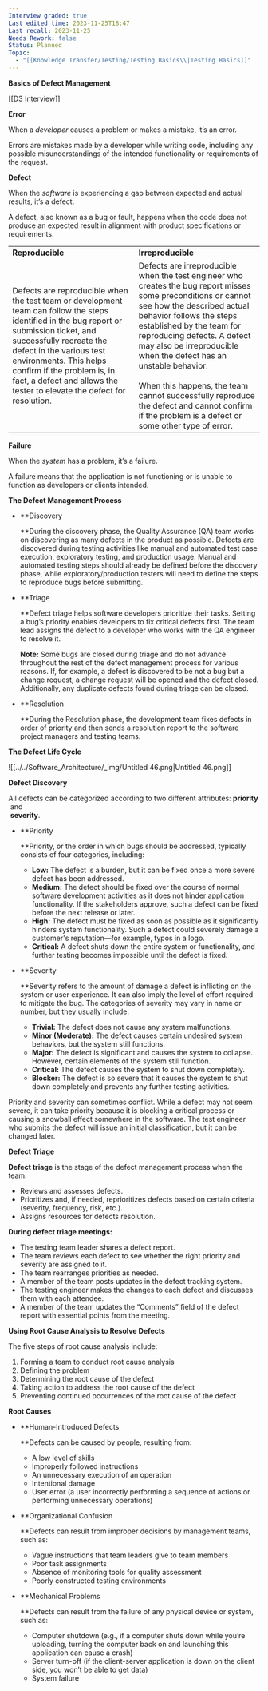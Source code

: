 ```yaml
---
Interview graded: true
Last edited time: 2023-11-25T18:47
Last recall: 2023-11-25
Needs Rework: false
Status: Planned
Topic:
  - "[[Knowledge Transfer/Testing/Testing Basics\\|Testing Basics]]"
---
```

**Basics of Defect Management**

[[D3 Interview]]

**Error**

When a _developer_ causes a problem or makes a mistake, it’s an error.

Errors are mistakes made by a developer while writing code, including any possible misunderstandings of the intended functionality or requirements of the request.

  

**Defect**

When the _software_ is experiencing a gap between expected and actual results, it’s a defect.

A defect, also known as a bug or fault, happens when the code does not produce an expected result in alignment with product specifications or requirements.

|   |   |
|---|---|
|**Reproducible**|**Irreproducible**|
|Defects are reproducible when the test team or development team can follow the steps identified in the bug report or submission ticket, and successfully recreate the defect in the various test environments. This helps confirm if the problem is, in fact, a defect and allows the tester to elevate the defect for resolution.|Defects are irreproducible when the test engineer who creates the bug report misses some preconditions or cannot see how the described actual behavior follows the steps established by the team for reproducing defects. A defect may also be irreproducible when the defect has an unstable behavior.  <br>  <br>When this happens, the team cannot successfully reproduce the defect and cannot confirm if the problem is a defect or some other type of error.|

  

**Failure**

When the _system_ has a problem, it’s a failure.

A failure means that the application is not functioning or is unable to function as developers or clients intended.

**The Defect Management Process**

- **Discovery  
      
    **During the discovery phase, the Quality Assurance (QA) team works on discovering as many defects in the product as possible. Defects are discovered during testing activities like manual and automated test case execution, exploratory testing, and production usage. Manual and automated testing steps should already be defined before the discovery phase, while exploratory/production testers will need to define the steps to reproduce bugs before submitting.
- **Triage  
      
    **Defect triage helps software developers prioritize their tasks. Setting a bug’s priority enables developers to fix critical defects first. The team lead assigns the defect to a developer who works with the QA engineer to resolve it.  
      
    **Note:** Some bugs are closed during triage and do not advance throughout the rest of the defect management process for various reasons. If, for example, a defect is discovered to be not a bug but a change request, a change request will be opened and the defect closed. Additionally, any duplicate defects found during triage can be closed.
- **Resolution  
      
    **During the Resolution phase, the development team fixes defects in order of priority and then sends a resolution report to the software project managers and testing teams.

**The Defect Life Cycle**

![[../../Software_Architecture/_img/Untitled 46.png|Untitled 46.png]]

**Defect Discovery**

All defects can be categorized according to two different attributes: **priority**  
 and  
 **severity**.

- **Priority  
      
    **Priority, or the order in which bugs should be addressed, typically consists of four categories, including:
    - **Low:** The defect is a burden, but it can be fixed once a more severe defect has been addressed.
    - **Medium:** The defect should be fixed over the course of normal software development activities as it does not hinder application functionality. If the stakeholders approve, such a defect can be fixed before the next release or later.
    - **High:** The defect must be fixed as soon as possible as it significantly hinders system functionality. Such a defect could severely damage a customer's reputation—for example, typos in a logo.
    - **Critical:** A defect shuts down the entire system or functionality, and further testing becomes impossible until the defect is fixed.
- **Severity  
      
    **Severity refers to the amount of damage a defect is inflicting on the system or user experience. It can also imply the level of effort required to mitigate the bug. The categories of severity may vary in name or number, but they usually include:
    - **Trivial:** The defect does not cause any system malfunctions.
    - **Minor (Moderate):** The defect causes certain undesired system behaviors, but the system still functions.
    - **Major:** The defect is significant and causes the system to collapse. However, certain elements of the system still function.
    - **Critical:** The defect causes the system to shut down completely.
    - **Blocker:** The defect is so severe that it causes the system to shut down completely and prevents any further testing activities.

Priority and severity can sometimes conflict. While a defect may not seem severe, it can take priority because it is blocking a critical process or causing a snowball effect somewhere in the software. The test engineer who submits the defect will issue an initial classification, but it can be changed later.

  

**Defect Triage**

**Defect triage** is the stage of the defect management process when the team:

- Reviews and assesses defects.
- Prioritizes and, if needed, reprioritizes defects based on certain criteria (severity, frequency, risk, etc.).
- Assigns resources for defects resolution.

**During defect triage meetings:**

- The testing team leader shares a defect report.
- The team reviews each defect to see whether the right priority and severity are assigned to it.
- The team rearranges priorities as needed.
- A member of the team posts updates in the defect tracking system.
- The testing engineer makes the changes to each defect and discusses them with each attendee.
- A member of the team updates the “Comments” field of the defect report with essential points from the meeting.

**Using Root Cause Analysis to Resolve Defects**

The five steps of root cause analysis include:

1. Forming a team to conduct root cause analysis
2. Defining the problem
3. Determining the root cause of the defect
4. Taking action to address the root cause of the defect
5. Preventing continued occurrences of the root cause of the defect

  

**Root Causes**

- **Human-Introduced Defects  
      
    **Defects can be caused by people, resulting from:
    - A low level of skills
    - Improperly followed instructions
    - An unnecessary execution of an operation
    - Intentional damage
    - User error (a user incorrectly performing a sequence of actions or performing unnecessary operations)
- **Organizational Confusion  
      
    **Defects can result from improper decisions by management teams, such as:
    - Vague instructions that team leaders give to team members
    - Poor task assignments
    - Absence of monitoring tools for quality assessment
    - Poorly constructed testing environments
- **Mechanical Problems  
      
    **Defects can result from the failure of any physical device or system, such as:
    - Computer shutdown (e.g., if a computer shuts down while you’re uploading, turning the computer back on and launching this application can cause a crash)
    - Server turn-off (if the client-server application is down on the client side, you won’t be able to get data)
    - System failure